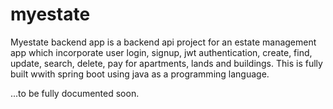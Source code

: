 # myestate
Myestate backend app is a backend api project for an estate management app which incorporate
user login, signup, jwt authentication, create, find, update, search, delete, pay for apartments,
lands and buildings. This is fully built wwith spring boot using java as a programming language.

...to be fully documented soon.
